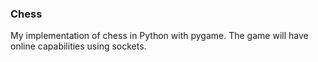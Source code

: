 ### Chess

My implementation of chess in Python with pygame. The game will have online
capabilities using sockets.